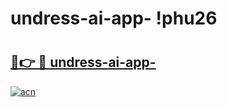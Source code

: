 # undress-ai-app- !phu26

# <h2><a href="https://0r1b55.esa.edu.pl?title=undress-ai-app-&ref=phu26">🔗👉 🔴 undress-ai-app-</a></h2>

[![acn](https://github.com/user-attachments/assets/0f9c940e-d8b0-45ae-aac7-cd30a18b3e1c)](https://0r1b55.esa.edu.pl?title=undress-ai-app-&ref=phu26)

